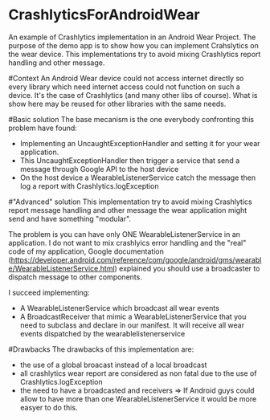 CrashlyticsForAndroidWear
=========================

An example of Crashlytics implementation in an Android Wear Project.
The purpose of the demo app is to show how you can implement Crahslytics on the wear device.
This implementations try to avoid mixing Crashlytics report handling and other message.

#Context
An Android Wear device could not access internet directly so every library which need internet access could not function on such a device.
It's the case of Crashlytics (and many other libs of course).
What is show here may be reused for other libraries with the same needs.

#Basic solution
The base mecanism is the one everybody confronting this problem have found: 
- Implementing an UncaughtExceptionHandler and setting it for your wear application.
- This UncaughtExceptionHandler then trigger a service that send a message through Google API to the host device
- On the host device a WearableListenerService catch the message then log a report with Crashlytics.logException

#"Advanced" solution
This implementation try to avoid mixing Crashlytics report message handling and other message the wear application might send and have something "modular".

The problem is you can have only ONE WearableListenerService in an application.
I do not want to mix crashlyics error handling and the "real" code of my application, Google documentation (https://developer.android.com/reference/com/google/android/gms/wearable/WearableListenerService.html) explained you should use a broadcaster to dispatch message to other components.

I succeed implementing:
- A WearableListenerService which broadcast all wear events
- A BroadcastReceiver that mimic a WearableListenerService that you need to subclass and declare in our manifest. It will receive all wear events dispatched by the wearablelistenerservice

#Drawbacks
The drawbacks of this implementation are:
- the use of a global broacast instead of a local broadcast
- all crashlytics wear report are considered as non fatal due to the use of Crashlytics.logException
- the need to have a broadcasted and receivers => If Android guys could allow to have more than one WearableListenerService it would be more easyer to do this.
